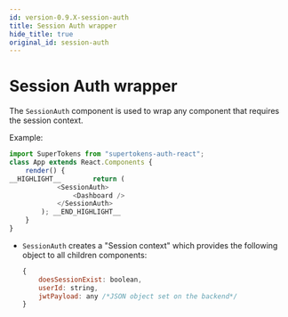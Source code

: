 ```yaml
---
id: version-0.9.X-session-auth
title: Session Auth wrapper
hide_title: true
original_id: session-auth
---
```


# Session Auth wrapper

The `SessionAuth` component is used to wrap any component that requires the session context.


Example: 

```js
import SuperTokens from "supertokens-auth-react";
class App extends React.Components {
    render() {
__HIGHLIGHT__        return (
            <SessionAuth>
                <Dashboard />
            </SessionAuth>
        ); __END_HIGHLIGHT__
    }
}
```
- `SessionAuth` creates a "Session context" which provides the following object to all children components:
   ```js
   {
       doesSessionExist: boolean,
       userId: string,
       jwtPayload: any /*JSON object set on the backend*/
   }
   ```